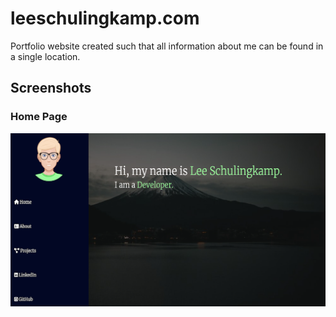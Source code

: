 # leeschulingkamp.com
Portfolio website created such that all information about me can be found in a single location.

## Screenshots

### Home Page
<img src="src/pictures/personalSitePicture.png" width="600">

